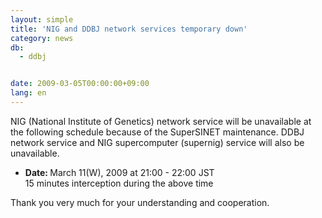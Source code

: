 ```yaml
---
layout: simple
title: 'NIG and DDBJ network services temporary down'
category: news
db:
  - ddbj


date: 2009-03-05T00:00:00+09:00
lang: en
---
```


<html>NIG (National Institute of Genetics) network service will be unavailable at the following schedule because of the SuperSINET maintenance. DDBJ network service and NIG supercomputer (supernig) service will also be unavailable.

<ul>
    <li><b>Date: </b>March 11(W), 2009 at 21:00 - 22:00 JST<br>15 minutes interception during the above time</li>
</ul>

<p>Thank you very much for your understanding and cooperation.</p>
</html>
